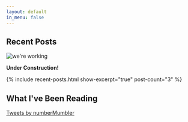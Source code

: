 ```yaml
---
layout: default
in_menu: false
---
```


## Recent Posts

![we're working](https://s3.amazonaws.com/numberMumbler/tilde/anim0206-1_e0.gif)

**Under Construction!**

{% include recent-posts.html show-excerpt="true" post-count="3" %}

<div class="row">
    <div class="col-md-6">
        <h2>What I've Been Reading</h2>
        <script src="https://www.goodreads.com/review/grid_widget/3192714.Recently%20Read?cover_size=medium&hide_link=true&hide_title=true&num_books=10&order=d&shelf=read&sort=date_read&widget_id=1488146356" type="text/javascript" charset="utf-8"></script>
    </div>
    <div class="col-md-6">
        <a class="twitter-timeline" data-height="400" data-dnt="true" href="https://twitter.com/numberMumbler">Tweets by numberMumbler</a> <script async src="//platform.twitter.com/widgets.js" charset="utf-8"></script>
    </div>
</div>